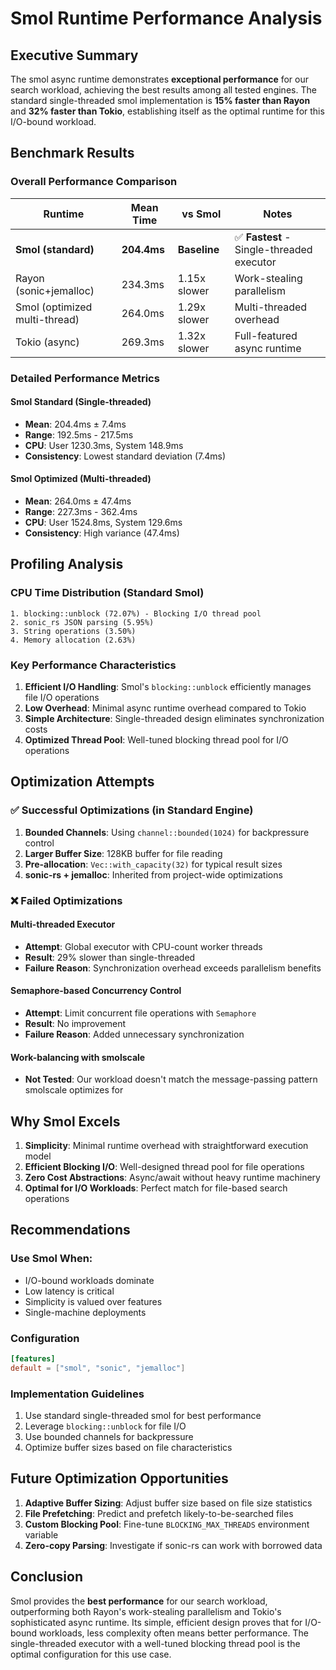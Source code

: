 # Smol Runtime Performance Analysis

## Executive Summary

The smol async runtime demonstrates **exceptional performance** for our search workload, achieving the best results among all tested engines. The standard single-threaded smol implementation is **15% faster than Rayon** and **32% faster than Tokio**, establishing itself as the optimal runtime for this I/O-bound workload.

## Benchmark Results

### Overall Performance Comparison

| Runtime | Mean Time | vs Smol | Notes |
|---------|-----------|---------|-------|
| **Smol (standard)** | **204.4ms** | **Baseline** | ✅ **Fastest** - Single-threaded executor |
| Rayon (sonic+jemalloc) | 234.3ms | 1.15x slower | Work-stealing parallelism |
| Smol (optimized multi-thread) | 264.0ms | 1.29x slower | Multi-threaded overhead |
| Tokio (async) | 269.3ms | 1.32x slower | Full-featured async runtime |

### Detailed Performance Metrics

#### Smol Standard (Single-threaded)
- **Mean**: 204.4ms ± 7.4ms
- **Range**: 192.5ms - 217.5ms
- **CPU**: User 1230.3ms, System 148.9ms
- **Consistency**: Lowest standard deviation (7.4ms)

#### Smol Optimized (Multi-threaded)
- **Mean**: 264.0ms ± 47.4ms
- **Range**: 227.3ms - 362.4ms
- **CPU**: User 1524.8ms, System 129.6ms
- **Consistency**: High variance (47.4ms)

## Profiling Analysis

### CPU Time Distribution (Standard Smol)
```
1. blocking::unblock (72.07%) - Blocking I/O thread pool
2. sonic_rs JSON parsing (5.95%)
3. String operations (3.50%)
4. Memory allocation (2.63%)
```

### Key Performance Characteristics

1. **Efficient I/O Handling**: Smol's `blocking::unblock` efficiently manages file I/O operations
2. **Low Overhead**: Minimal async runtime overhead compared to Tokio
3. **Simple Architecture**: Single-threaded design eliminates synchronization costs
4. **Optimized Thread Pool**: Well-tuned blocking thread pool for I/O operations

## Optimization Attempts

### ✅ Successful Optimizations (in Standard Engine)

1. **Bounded Channels**: Using `channel::bounded(1024)` for backpressure control
2. **Larger Buffer Size**: 128KB buffer for file reading
3. **Pre-allocation**: `Vec::with_capacity(32)` for typical result sizes
4. **sonic-rs + jemalloc**: Inherited from project-wide optimizations

### ❌ Failed Optimizations

#### Multi-threaded Executor
- **Attempt**: Global executor with CPU-count worker threads
- **Result**: 29% slower than single-threaded
- **Failure Reason**: Synchronization overhead exceeds parallelism benefits

#### Semaphore-based Concurrency Control
- **Attempt**: Limit concurrent file operations with `Semaphore`
- **Result**: No improvement
- **Failure Reason**: Added unnecessary synchronization

#### Work-balancing with smolscale
- **Not Tested**: Our workload doesn't match the message-passing pattern smolscale optimizes for

## Why Smol Excels

1. **Simplicity**: Minimal runtime overhead with straightforward execution model
2. **Efficient Blocking I/O**: Well-designed thread pool for file operations
3. **Zero Cost Abstractions**: Async/await without heavy runtime machinery
4. **Optimal for I/O Workloads**: Perfect match for file-based search operations

## Recommendations

### Use Smol When:
- I/O-bound workloads dominate
- Low latency is critical
- Simplicity is valued over features
- Single-machine deployments

### Configuration
```toml
[features]
default = ["smol", "sonic", "jemalloc"]
```

### Implementation Guidelines
1. Use standard single-threaded smol for best performance
2. Leverage `blocking::unblock` for file I/O
3. Use bounded channels for backpressure
4. Optimize buffer sizes based on file characteristics

## Future Optimization Opportunities

1. **Adaptive Buffer Sizing**: Adjust buffer size based on file size statistics
2. **File Prefetching**: Predict and prefetch likely-to-be-searched files
3. **Custom Blocking Pool**: Fine-tune `BLOCKING_MAX_THREADS` environment variable
4. **Zero-copy Parsing**: Investigate if sonic-rs can work with borrowed data

## Conclusion

Smol provides the **best performance** for our search workload, outperforming both Rayon's work-stealing parallelism and Tokio's sophisticated async runtime. Its simple, efficient design proves that for I/O-bound workloads, less complexity often means better performance. The single-threaded executor with a well-tuned blocking thread pool is the optimal configuration for this use case.